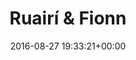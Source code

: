 ---
title:		"Ruairí & Fionn"
type:		"photos"
mediatype:		"upload"
location:		"Brandenburg, Germany"
date:		"2016-08-27 19:33:21+00:00"
album:		"people"
filename:		"knonigs-wusterhausen-ruairi-fionn.md"
series:		"friends"
cl_public_id:		"people/knonigs-wusterhausen-ruairi-fionn"
cl_version:		1497005474
format:		"tiff"
bytes:		2702220
width:		961
height:		1440
colours:
- "#F3F0EE"
- "#313A20"
- "#283722"
- "#36271F"
- "#725448"
- "#877A75"
- "#5B6F3A"
- "#001031"
- "#283029"
- "#33312B"
- "#002A49"
- "#506841"
- "#687969"
- "#2C271B"
- "#003C63"
- "#D6D7CA"
- "#7E826E"
- "#DBB875"
- "#C5C8CF"
- "#D2D9DD"
- "#774F50"
- "#0B100F"
- "#101519"
- "#C8D0C8"
- "#847350"
- "#7B7E88"
- "#1A1E27"
- "#C6C1C5"
- "#768387"
- "#252529"
exposure_mode:		"Auto"
program:		"Aperture-priority AE"
aperture:		"8.0"
focal_length:		"31.0 mm"
iso:		"320"
shutter_speed:		"1/20"
metering:		"Spot"
flash:		"Off, Did not fire"
white_balance:		"Custom"
colour_temp:		"5400"
has_crop:		"false"
orientation:		"Horizontal (normal)"
camera_model:		"NIKON D800"
lens_info:		"24-70mm f/2.8"
artist: "Matt Finucane"
x_resolution:		"300"
y_resolution:		"300"
---